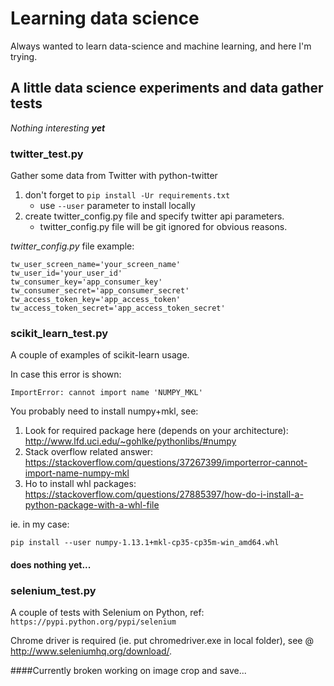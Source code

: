 # Learning data science
Always wanted to learn data-science and machine learning, and here I'm trying.

## A little data science experiments and data gather tests

_Nothing interesting **yet**_

### twitter_test.py
Gather some data from Twitter with python-twitter

1. don't forget to ```pip install -Ur requirements.txt```
    * use ```--user``` parameter to install locally
2. create twitter_config.py file and specify twitter api parameters.
    * twitter_config.py file will be git ignored for obvious reasons.

*twitter_config.py* file example:
```
tw_user_screen_name='your_screen_name'
tw_user_id='your_user_id'
tw_consumer_key='app_consumer_key'
tw_consumer_secret='app_consumer_secret'
tw_access_token_key='app_access_token'
tw_access_token_secret='app_access_token_secret'
```

### scikit_learn_test.py
A couple of examples of scikit-learn usage.

In case this error is shown:
```
ImportError: cannot import name 'NUMPY_MKL'
```
You probably need to install numpy+mkl, see:
1. Look for required package here (depends on your architecture): http://www.lfd.uci.edu/~gohlke/pythonlibs/#numpy
2. Stack overflow related answer: https://stackoverflow.com/questions/37267399/importerror-cannot-import-name-numpy-mkl
3. Ho to install whl packages: https://stackoverflow.com/questions/27885397/how-do-i-install-a-python-package-with-a-whl-file

ie. in my case: 
```
pip install --user numpy-1.13.1+mkl-cp35-cp35m-win_amd64.whl
```

#### does nothing yet...

### selenium_test.py

A couple of tests with Selenium on Python, ref: ```https://pypi.python.org/pypi/selenium```

Chrome driver is required (ie. put chromedriver.exe in local folder), see @ http://www.seleniumhq.org/download/.

####Currently broken working on image crop and save...
 